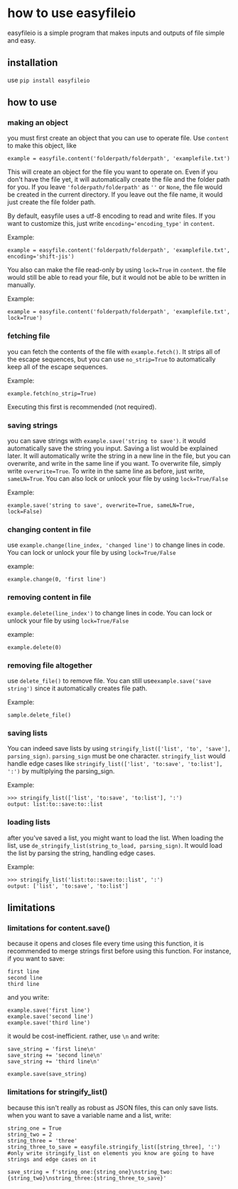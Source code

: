 # how to use easyfileio

easyfileio is a simple program that makes inputs and outputs of file simple and easy.

## installation

use `pip install easyfileio`

## how to use

### making an object
you must first create an object that you can use to operate file. Use `content` to make this object, like

```
example = easyfile.content('folderpath/folderpath', 'examplefile.txt')
```

This will create an object for the file you want to operate on. Even if you don't have the file yet, it will automatically create the file and the folder path for you. If you leave `'folderpath/folderpath'` as `''` or `None`, the file would be created in the current directory. 
If you leave out the file name, it would just create the file folder path. 

By default, easyfile uses a utf-8 encoding to read and write files. If you want to customize this, just write `encoding='encoding_type'` in `content`.

Example:
```
example = easyfile.content('folderpath/folderpath', 'examplefile.txt', encoding='shift-jis')
```

You also can make the file read-only by using `lock=True` in `content`. the file would still be able to read your file, but it would not be able to be written in manually.

Example:
```
example = easyfile.content('folderpath/folderpath', 'examplefile.txt', lock=True')
```

### fetching file
you can fetch the contents of the file with `example.fetch()`.
It strips all of the escape sequences, but you can use `no_strip=True` to automatically keep all of the escape sequences.

Example:
```
example.fetch(no_strip=True)
```

Executing this first is recommended (not required).

### saving strings
you can save strings with `example.save('string to save')`. it would automatically save the string you input. Saving a list would be explained later.
It will automatically write the string in a new line in the file, but you can overwrite, and write in the same line if you want.
To overwrite file, simply write `overwrite=True`. To write in the same line as before, just write, `sameLN=True`.
You can also lock or unlock your file by using `lock=True/False`

Example:
```
example.save('string to save', overwrite=True, sameLN=True, lock=False)
```

### changing content in file
use `example.change(line_index, 'changed line')` to change lines in code. You can lock or unlock your file by using `lock=True/False`

example:

```
example.change(0, 'first line')
```

### removing content in file
`example.delete(line_index')` to change lines in code. You can lock or unlock your file by using `lock=True/False`

example:
```
example.delete(0)
```

### removing file altogether
use `delete_file()` to remove file. You can still use`example.save('save string')` since it automatically creates file path.

Example:
```
sample.delete_file()
```

### saving lists
You can indeed save lists by using `stringify_list(['list', 'to', 'save'], parsing_sign)`. `parsing_sign` must be one character.
`stringify_list` would handle edge cases like `stringify_list(['list', 'to:save', 'to:list'], ':')` by multiplying the parsing_sign.

Example:
```
>>> stringify_list(['list', 'to:save', 'to:list'], ':')
output: list:to::save:to::list
```

### loading lists
after you've saved a list, you might want to load the list. When loading the list, use `de_stringify_list(string_to_load, parsing_sign)`. It would load the list by parsing the string, handling edge cases.

Example:
```
>>> stringify_list('list:to::save:to::list', ':')
output: ['list', 'to:save', 'to:list']
```


## limitations

### limitations for content.save()
because it opens and closes file every time using this function, it is recommended to merge strings first before using this function.
For instance, if you want to save:

```
first line
second line
third line
```

and you write:
```
example.save('first line')
example.save('second line')
example.save('third line')
```

it would be cost-inefficient. rather, use `\n` and write:

```
save_string = 'first line\n'
save_string += 'second line\n'
save_string += 'third line\n'

example.save(save_string)
```


### limitations for stringify_list()
because this isn't really as robust as JSON files, this can only save lists. when you want to save a variable name and a list, write:

```
string_one = True
string_two = 2
string_three = 'three'
string_three_to_save = easyfile.stringify_list([string_three], ':')
#only write stringify_list on elements you know are going to have strings and edge cases on it

save_string = f'string_one:{string_one}\nstring_two:{string_two}\nstring_three:{string_three_to_save}'
```